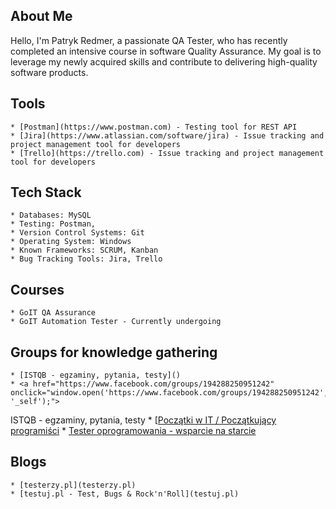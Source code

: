 ## About Me 
   Hello, I'm Patryk Redmer, a passionate QA Tester, who has recently completed an intensive course in software Quality Assurance.
   My goal is to leverage my newly acquired skills and contribute to delivering high-quality software products.


## Tools
    * [Postman](https://www.postman.com) - Testing tool for REST API
    * [Jira](https://www.atlassian.com/software/jira) - Issue tracking and project management tool for developers
    * [Trello](https://trello.com) - Issue tracking and project management tool for developers

## Tech Stack
    * Databases: MySQL
    * Testing: Postman,
    * Version Control Systems: Git
    * Operating System: Windows
    * Known Frameworks: SCRUM, Kanban
    * Bug Tracking Tools: Jira, Trello

## Courses
    * GoIT QA Assurance 
    * GoIT Automation Tester - Currently undergoing

## Groups for knowledge gathering
    * [ISTQB - egzaminy, pytania, testy]()
    * <a href="https://www.facebook.com/groups/194288250951242" onclick="window.open('https://www.facebook.com/groups/194288250951242', '_self');">
ISTQB - egzaminy, pytania, testy
</a>
    * [[Początki w IT / Początkujący programiści](https://www.facebook.com/groups/poczatkiwit)
    * [Tester oprogramowania - wsparcie na starcie](https://www.facebook.com/groups/testeroprogramowania)

## Blogs
    * [testerzy.pl](testerzy.pl)
    * [testuj.pl - Test, Bugs & Rock'n'Roll](testuj.pl)
